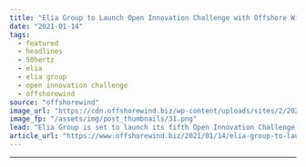```yaml
---
title: "Elia Group to Launch Open Innovation Challenge with Offshore Wind in Focus"
date: "2021-01-14"
tags: 
  - featured
  - headlines
  - 50hertz
  - elia
  - elia group
  - open innovation challenge
  - offshorewind
source: "offshorewind"
image_url: "https://cdn.offshorewind.biz/wp-content/uploads/sites/2/2021/01/14115005/Elia-Group-to-Launch-Open-Innovation-Challenge-with-Offshore-Wind-in-Focus.png"
image_fp: "/assets/img/post_thumbnails/31.png"
lead: "Elia Group is set to launch its fifth Open Innovation Challenge which will focus"
article_url: "https://www.offshorewind.biz/2021/01/14/elia-group-to-launch-open-innovation-challenge-with-offshore-wind-in-focus/"
---
```


---

